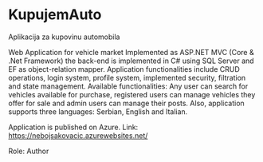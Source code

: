 # KupujemAuto
Aplikacija za kupovinu automobila

Web Application for vehicle market Implemented as ASP.NET MVC (Core & .Net Framework) the back-end is implemented in C# using SQL Server and EF as object-relation mapper. 
Application functionalities include CRUD operations, login system, profile system, implemented security, filtration and state management. 
Available functionalities:  Any user can search for vehicles available for purchase, registered users can manage vehicles they offer for sale and admin users can manage their posts. 
Also, application supports three languages: Serbian, English and Italian.

Application is published on Azure.
Link: https://nebojsakovacic.azurewebsites.net/

Role: Author
